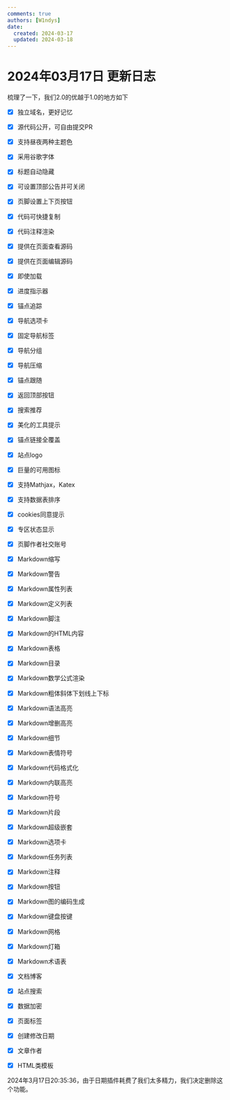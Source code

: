 ```yaml
---
comments: true
authors: [W1ndys]
date:
  created: 2024-03-17
  updated: 2024-03-18
---
```


# 2024年03月17日 更新日志

梳理了一下，我们2.0的优越于1.0的地方如下

<!-- more -->

- [x] 独立域名，更好记忆
- [x] 源代码公开，可自由提交PR
- [x] 支持昼夜两种主题色
- [x] 采用谷歌字体
- [x] 标题自动隐藏
- [x] 可设置顶部公告并可关闭
- [x] 页脚设置上下页按钮
- [x] 代码可快捷复制
- [x] 代码注释渲染
- [x] 提供在页面查看源码
- [x] 提供在页面编辑源码
- [x] 即使加载
- [x] 进度指示器
- [x] 锚点追踪
- [x] 导航选项卡
- [x] 固定导航标签
- [x] 导航分组
- [x] 导航压缩
- [x] 锚点跟随
- [x] 返回顶部按钮
- [x] 搜索推荐
- [x] 美化的工具提示
- [x] 锚点链接全覆盖
- [x] 站点logo
- [x] 巨量的可用图标
- [x] 支持Mathjax，Katex
- [x] 支持数据表排序
- [x] cookies同意提示
- [x] 专区状态显示
- [x] 页脚作者社交账号
- [x] Markdown缩写
- [x] Markdown警告
- [x] Markdown属性列表
- [x] Markdown定义列表
- [x] Markdown脚注
- [x] Markdown的HTML内容
- [x] Markdown表格
- [x] Markdown目录
- [x] Markdown数学公式渲染
- [x] Markdown粗体斜体下划线上下标
- [x] Markdown语法高亮
- [x] Markdown增删高亮
- [x] Markdown细节
- [x] Markdown表情符号
- [x] Markdown代码格式化
- [x] Markdown内联高亮
- [x] Markdown符号
- [x] Markdown片段
- [x] Markdown超级嵌套
- [x] Markdown选项卡
- [x] Markdown任务列表
- [x] Markdown注释
- [x] Markdown按钮
- [x] Markdown图的编码生成
- [x] Markdown键盘按键
- [x] Markdown网格
- [x] Markdown灯箱
- [x] Markdown术语表
- [x] 文档博客
- [x] 站点搜索
- [x] 数据加密
- [x] 页面标签
- [x] 创建修改日期
- [x] 文章作者
- [x] HTML类模板


2024年3月17日20:35:36，由于日期插件耗费了我们太多精力，我们决定删除这个功能。
